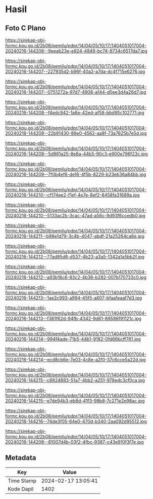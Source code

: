 # Hasil

## Foto C Plano

https://sirekap-obj-formc.kpu.go.id/2b08/pemilu/pdpr/14/04/05/10/17/1404051017004-20240216-144206--9eeab23e-e824-4849-bc74-8734c6517da7.jpg

https://sirekap-obj-formc.kpu.go.id/2b08/pemilu/pdpr/14/04/05/10/17/1404051017004-20240216-144207--227935d2-b96f-40a2-a7da-dc4f715e6276.jpg

https://sirekap-obj-formc.kpu.go.id/2b08/pemilu/pdpr/14/04/05/10/17/1404051017004-20240216-144207--0751272a-97d7-4908-a144-d0ee3d4a26d7.jpg

https://sirekap-obj-formc.kpu.go.id/2b08/pemilu/pdpr/14/04/05/10/17/1404051017004-20240216-144208--f4edc942-1a6e-42ed-af58-bbd95c102771.jpg

https://sirekap-obj-formc.kpu.go.id/2b08/pemilu/pdpr/14/04/05/10/17/1404051017004-20240216-144208--22b91430-89e0-4562-aa8f-73a7625b7e5d.jpg

https://sirekap-obj-formc.kpu.go.id/2b08/pemilu/pdpr/14/04/05/10/17/1404051017004-20240216-144209--5d961a25-8e8a-44b5-90c3-e900e796f23c.jpg

https://sirekap-obj-formc.kpu.go.id/2b08/pemilu/pdpr/14/04/05/10/17/1404051017004-20240216-144209--7f0b4ef6-de16-4f5b-8229-b23eb36a84bb.jpg

https://sirekap-obj-formc.kpu.go.id/2b08/pemilu/pdpr/14/04/05/10/17/1404051017004-20240216-144210--cf174ee2-f1ef-4e7e-8ef2-8458fa31689a.jpg

https://sirekap-obj-formc.kpu.go.id/2b08/pemilu/pdpr/14/04/05/10/17/1404051017004-20240216-144210--5133ac2b-3cac-47ad-a56c-9d93f6ccedb0.jpg

https://sirekap-obj-formc.kpu.go.id/2b08/pemilu/pdpr/14/04/05/10/17/1404051017004-20240216-144211--b98e1d79-3c4b-4047-abdf-21a25264ca6e.jpg

https://sirekap-obj-formc.kpu.go.id/2b08/pemilu/pdpr/14/04/05/10/17/1404051017004-20240216-144212--77ad95d8-d537-4b23-a3a5-1342a1a5bb2f.jpg

https://sirekap-obj-formc.kpu.go.id/2b08/pemilu/pdpr/14/04/05/10/17/1404051017004-20240216-144212--a93b16c6-83c2-4b36-b282-007b170733c0.jpg

https://sirekap-obj-formc.kpu.go.id/2b08/pemilu/pdpr/14/04/05/10/17/1404051017004-20240216-144213--1ae2c993-a994-45f5-a607-bfaa1eaaf7d3.jpg

https://sirekap-obj-formc.kpu.go.id/2b08/pemilu/pdpr/14/04/05/10/17/1404051017004-20240216-144213--f361f62d-94fb-4342-9d61-89586f91121c.jpg

https://sirekap-obj-formc.kpu.go.id/2b08/pemilu/pdpr/14/04/05/10/17/1404051017004-20240216-144214--994f4ade-71b5-44b1-9182-0fd66bcff761.jpg

https://sirekap-obj-formc.kpu.go.id/2b08/pemilu/pdpr/14/04/05/10/17/1404051017004-20240216-144214--ecd8cb6e-7e03-4c8e-a2f0-37c6cce5a22d.jpg

https://sirekap-obj-formc.kpu.go.id/2b08/pemilu/pdpr/14/04/05/10/17/1404051017004-20240216-144215--c8824883-51a7-4bb2-a251-978edc3cf0ca.jpg

https://sirekap-obj-formc.kpu.go.id/2b08/pemilu/pdpr/14/04/05/10/17/1404051017004-20240216-144215--e7de94b3-eb8d-41f3-98b8-7c271e2e98ac.jpg

https://sirekap-obj-formc.kpu.go.id/2b08/pemilu/pdpr/14/04/05/10/17/1404051017004-20240216-144216--74de3f05-64e0-470d-b340-2aa092d95512.jpg

https://sirekap-obj-formc.kpu.go.id/2b08/pemilu/pdpr/14/04/05/10/17/1404051017004-20240216-144206--81007d4b-03f2-4fbc-9387-c43e910f3f7e.jpg


## Metadata

| Key        | Value               |
| ---------- | ------------------- |
| Time Stamp | 2024-02-17 13:05:41 |
| Kode Dapil | 1402                |




